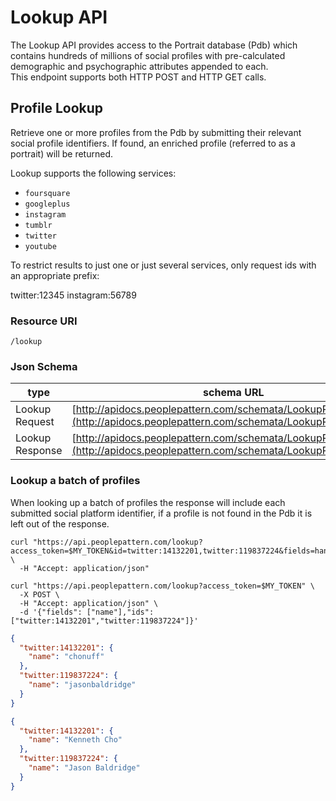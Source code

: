 # Lookup API

The Lookup API provides access to the Portrait database (Pdb) which contains
hundreds of millions of social profiles with pre-calculated demographic and psychographic attributes appended to each.  
This endpoint supports both HTTP POST and HTTP GET calls.


## Profile Lookup

Retrieve one or more profiles from the Pdb by submitting their relevant social profile identifiers.  If found, an enriched profile (referred to as a portrait) will be returned.

Lookup supports the following services:

- `foursquare`
- `googleplus`
- `instagram`
- `tumblr`
- `twitter`
- `youtube`

To restrict results to just one or just several services, only request ids with an appropriate prefix:

  twitter:12345
  instagram:56789

### Resource URI

`/lookup`

### Json Schema

type                  | schema URL
----------------------|-----------
Lookup Request        | [http://apidocs.peoplepattern.com/schemata/LookupRequest.json](http://apidocs.peoplepattern.com/schemata/LookupRequest.json)
Lookup Response        | [http://apidocs.peoplepattern.com/schemata/LookupResponse.json](http://apidocs.peoplepattern.com/schemata/LookupResponse.json)

### Lookup a batch of profiles

When looking up a batch of profiles the response will include each submitted social platform identifier, if a profile is not found in the Pdb it is left out of the response.

```shell
curl "https://api.peoplepattern.com/lookup?access_token=$MY_TOKEN&id=twitter:14132201,twitter:119837224&fields=handle" \
  -H "Accept: application/json"

curl "https://api.peoplepattern.com/lookup?access_token=$MY_TOKEN" \
  -X POST \
  -H "Accept: application/json" \
  -d '{"fields": ["name"],"ids": ["twitter:14132201","twitter:119837224"]}'
```

```json
{
  "twitter:14132201": {
    "name": "chonuff"
  },
  "twitter:119837224": {
    "name": "jasonbaldridge"
  }
}

{
  "twitter:14132201": {
    "name": "Kenneth Cho"
  },
  "twitter:119837224": {
    "name": "Jason Baldridge"
  }
}
```
